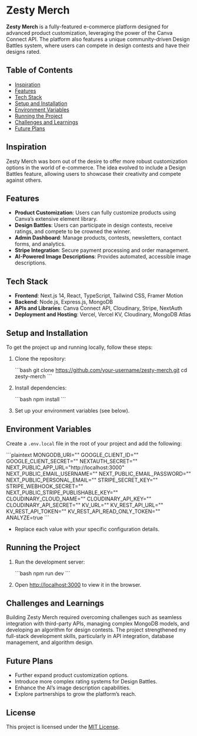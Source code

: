 # Zesty Merch

**Zesty Merch** is a fully-featured e-commerce platform designed for advanced product customization, leveraging the power of the Canva Connect API. The platform also features a unique community-driven Design Battles system, where users can compete in design contests and have their designs rated.

## Table of Contents

- [Inspiration](#inspiration)
- [Features](#features)
- [Tech Stack](#tech-stack)
- [Setup and Installation](#setup-and-installation)
- [Environment Variables](#environment-variables)
- [Running the Project](#running-the-project)
- [Challenges and Learnings](#challenges-and-learnings)
- [Future Plans](#future-plans)

## Inspiration

Zesty Merch was born out of the desire to offer more robust customization options in the world of e-commerce. The idea evolved to include a Design Battles feature, allowing users to showcase their creativity and compete against others.

## Features

- **Product Customization**: Users can fully customize products using Canva’s extensive element library.
- **Design Battles**: Users can participate in design contests, receive ratings, and compete to be crowned the winner.
- **Admin Dashboard**: Manage products, contests, newsletters, contact forms, and analytics.
- **Stripe Integration**: Secure payment processing and order management.
- **AI-Powered Image Descriptions**: Provides automated, accessible image descriptions.

## Tech Stack

- **Frontend**: Next.js 14, React, TypeScript, Tailwind CSS, Framer Motion
- **Backend**: Node.js, Express.js, MongoDB
- **APIs and Libraries**: Canva Connect API, Cloudinary, Stripe, NextAuth
- **Deployment and Hosting**: Vercel, Vercel KV, Cloudinary, MongoDB Atlas

## Setup and Installation

To get the project up and running locally, follow these steps:

1. Clone the repository:

   \`\`\`bash
   git clone https://github.com/your-username/zesty-merch.git
   cd zesty-merch
   \`\`\`

2. Install dependencies:

   \`\`\`bash
   npm install
   \`\`\`

3. Set up your environment variables (see below).

## Environment Variables

Create a `.env.local` file in the root of your project and add the following:

\`\`\`plaintext
MONGODB_URI=""
GOOGLE_CLIENT_ID=""
GOOGLE_CLIENT_SECRET=""
NEXTAUTH_SECRET=""
NEXT_PUBLIC_APP_URL="http://localhost:3000"
NEXT_PUBLIC_EMAIL_USERNAME=""
NEXT_PUBLIC_EMAIL_PASSWORD=""
NEXT_PUBLIC_PERSONAL_EMAIL=""
STRIPE_SECRET_KEY=""
STRIPE_WEBHOOK_SECRET=""
NEXT_PUBLIC_STRIPE_PUBLISHABLE_KEY=""
CLOUDINARY_CLOUD_NAME=""
CLOUDINARY_API_KEY=""
CLOUDINARY_API_SECRET=""
KV_URL=""
KV_REST_API_URL=""
KV_REST_API_TOKEN=""
KV_REST_API_READ_ONLY_TOKEN=""
ANALYZE=true
\`\`\`

- Replace each value with your specific configuration details.

## Running the Project

1. Run the development server:

   \`\`\`bash
   npm run dev
   \`\`\`

2. Open [http://localhost:3000](http://localhost:3000) to view it in the browser.

## Challenges and Learnings

Building Zesty Merch required overcoming challenges such as seamless integration with third-party APIs, managing complex MongoDB models, and developing an algorithm for design contests. The project strengthened my full-stack development skills, particularly in API integration, database management, and algorithm design.

## Future Plans

- Further expand product customization options.
- Introduce more complex rating systems for Design Battles.
- Enhance the AI’s image description capabilities.
- Explore partnerships to grow the platform’s reach.

## License

This project is licensed under the [MIT License](LICENSE).
